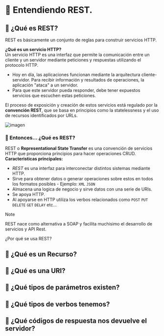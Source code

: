 # :pushpin: Entendiendo REST.

## 📍 ¿Qué es REST?
REST es básicamente un conjunto de reglas para construir servicios HTTP.  
  
**¿Qué es un servicio HTTP?**   
Un servicio HTTP es una interfaz que permite la comunicación entre un cliente y un servidor mediante peticiones y respuestas utilizando el protocolo HTTP.   
  
- Hoy en día, las aplicaciones funcionan mediante la arquitectura cliente-servidor. Para recibir información y resultados de operaciones, la aplicación 
"ataca" a un servidor.
- Para que este servidor pueda responder, debe tener expuestos servicios que escuchen estas peticiones. 
  
El proceso de exposición y creación de estos servicios está regulado por la **convención REST**, que se basa en principios como la statelessness y el uso de recursos identificados por URLs.
  
![imagen](https://github.com/user-attachments/assets/48140efb-4645-416d-b561-d7de8f708a1f)
  

### 🔹 Entonces... ¿Qué es REST? 
REST o **Representational State Transfer** es una convención de servicios HTTP que proporciona principios para hacer operaciones CRUD.
**Caracteristicas principales:**
- *REST* es una interfaz para interconectar distintos sistemas mediante HTTP.
- Sirve para obtener datos o generar operaciones sobre estos en todos los formatos posibles - Ejemplo: `XML` `JSON`
- Almacena una logica de negocio y sirve datos con una serie de URIs.
- Se apoya HTTP.
- Al apoyarse en HTTP utiliza los verbos relacionados como `POST` `PUT` `DELETE` `GET` `DELAY` etc...

>[!NOTE]
>REST nace como alternativa a SOAP y facilita muchisimo el desarrollo de servicios y API Rest.

¿Por qué se usa REST?




## 📍 ¿Qué es un Recurso?


## 📍 ¿Qué es una URI?


## 📍 ¿Qué tipos de parámetros existen?


## 📍 ¿Qué tipos de verbos tenemos?


## 📍 ¿Qué códigos de respuesta nos devuelve el servidor?
